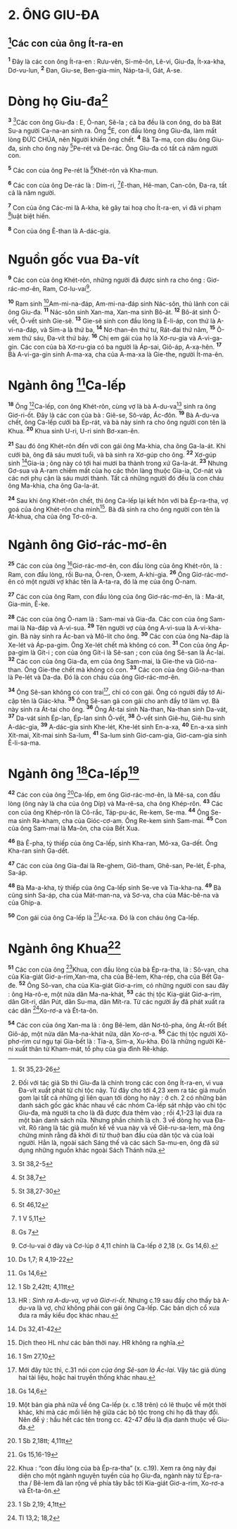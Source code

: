 # 2. ÔNG GIU-ĐA
## [^1*]Các con của ông Ít-ra-en
<sup><b>1</b></sup> Đây là các con ông Ít-ra-en : Rưu-vên, Si-mê-ôn, Lê-vi, Giu-đa, Ít-xa-kha, Dơ-vu-lun, <sup><b>2</b></sup> Đan, Giu-se, Ben-gia-min, Náp-ta-li, Gát, A-se.

# Dòng họ Giu-đa[^1]
<sup><b>3</b></sup> [^2*]Các con ông Giu-đa : E, Ô-nan, Sê-la ; cả ba đều là con ông, do bà Bát Su-a người Ca-na-an sinh ra. Ông [^3*]E, con đầu lòng ông Giu-đa, làm mất lòng ĐỨC CHÚA, nên Người khiến ông chết. <sup><b>4</b></sup> Bà Ta-ma, con dâu ông Giu-đa, sinh cho ông này [^4*]Pe-rét và De-rác. Ông Giu-đa có tất cả năm người con.

<sup><b>5</b></sup> Các con của ông Pe-rét là [^5*]Khét-rôn và Kha-mun.

<sup><b>6</b></sup> Các con của ông De-rác là : Dim-ri, [^6*]Ê-than, Hê-man, Can-côn, Đa-ra, tất cả là năm người.

<sup><b>7</b></sup> Con của ông Các-mi là A-kha, kẻ gây tai hoạ cho Ít-ra-en, vì đã vi phạm [^7*]luật biệt hiến.

<sup><b>8</b></sup> Con của ông Ê-than là A-dác-gia.

# Nguồn gốc vua Đa-vít
<sup><b>9</b></sup> Các con của ông Khét-rôn, những người đã được sinh ra cho ông : Giơ-rác-mơ-ên, Ram, Cơ-lu-vai[^2].

<sup><b>10</b></sup> Ram sinh [^8*]Am-mi-na-đáp, Am-mi-na-đáp sinh Nác-sôn, thủ lãnh con cái ông Giu-đa. <sup><b>11</b></sup> Nác-sôn sinh Xan-ma, Xan-ma sinh Bô-át. <sup><b>12</b></sup> Bô-át sinh Ô-vết, Ô-vết sinh Gie-sê. <sup><b>13</b></sup> Gie-sê sinh con đầu lòng là Ê-li-áp, con thứ là A-vi-na-đáp, và Sim-a là thứ ba, <sup><b>14</b></sup> Nơ-than-ên thứ tư, Rát-đai thứ năm, <sup><b>15</b></sup> Ô-xem thứ sáu, Đa-vít thứ bảy. <sup><b>16</b></sup> Chị em gái của họ là Xơ-ru-gia và A-vi-ga-gin. Các con của bà Xơ-ru-gia có ba người là Áp-sai, Giô-áp, A-xa-hên. <sup><b>17</b></sup> Bà A-vi-ga-gin sinh A-ma-xa, cha của A-ma-xa là Gie-the, người Ít-ma-ên.

# Ngành ông [^9*]Ca-lếp
<sup><b>18</b></sup> Ông [^10*]Ca-lếp, con ông Khét-rôn, cùng vợ là bà A-du-va[^3] sinh ra ông Giơ-ri-ốt. Đây là các con của bà : Giê-se, Sô-váp, Ác-đôn. <sup><b>19</b></sup> Bà A-du-va chết, ông Ca-lếp cưới bà Ép-rát, và bà này sinh ra cho ông người con tên là Khua. <sup><b>20</b></sup> Khua sinh U-ri, U-ri sinh Bơ-xan-ên.

<sup><b>21</b></sup> Sau đó ông Khét-rôn đến với con gái ông Ma-khia, cha ông Ga-la-át. Khi cưới bà, ông đã sáu mươi tuổi, và bà sinh ra Xơ-gúp cho ông. <sup><b>22</b></sup> Xơ-gúp sinh [^11*]Gia-ia ; ông này có tới hai mươi ba thành trong xứ Ga-la-át. <sup><b>23</b></sup> Nhưng Gơ-sua và A-ram chiếm mất của họ các thôn làng thuộc Gia-ia, Cơ-nát và các nơi phụ cận là sáu mươi thành. Tất cả những người đó đều là con cháu ông Ma-khia, cha ông Ga-la-át.

<sup><b>24</b></sup> Sau khi ông Khét-rôn chết, thì ông Ca-lếp lại kết hôn với bà Ép-ra-tha, vợ goá của ông Khét-rôn cha mình[^4]. Bà đã sinh ra cho ông người con tên là Át-khua, cha của ông Tơ-cô-a.

# Ngành ông Giơ-rác-mơ-ên
<sup><b>25</b></sup> Các con của ông [^12*]Giơ-rác-mơ-ên, con đầu lòng của ông Khét-rôn, là : Ram, con đầu lòng, rồi Bu-na, Ô-ren, Ô-xem, A-khi-gia. <sup><b>26</b></sup> Ông Giơ-rác-mơ-ên có một người vợ khác tên là A-ta-ra, đó là mẹ của ông Ô-nam.

<sup><b>27</b></sup> Các con của ông Ram, con đầu lòng của ông Giơ-rác-mơ-ên, là : Ma-át, Gia-min, Ê-ke.

<sup><b>28</b></sup> Các con của ông Ô-nam là : Sam-mai và Gia-đa. Các con của ông Sam-mai là Na-đáp và A-vi-sua. <sup><b>29</b></sup> Tên người vợ của ông A-vi-sua là A-vi-kha-gin. Bà này sinh ra Ác-ban và Mô-lít cho ông. <sup><b>30</b></sup> Các con của ông Na-đáp là Xe-lét và Áp-pa-gim. Ông Xe-lét chết mà không có con. <sup><b>31</b></sup> Con của ông Áp-pa-gim là Gít-i ; con của ông Gít-i là Sê-san ; con của ông Sê-san là Ác-lai. <sup><b>32</b></sup> Các con của ông Gia-đa, em của ông Sam-mai, là Gie-the và Giô-na-than. Ông Gie-the chết mà không có con. <sup><b>33</b></sup> Các con của ông Giô-na-than là Pe-lét và Da-da. Đó là con cháu của ông Giơ-rác-mơ-ên.

<sup><b>34</b></sup> Ông Sê-san không có con trai[^5], chỉ có con gái. Ông có người đầy tớ Ai-cập tên là Giác-kha. <sup><b>35</b></sup> Ông Sê-san gả con gái cho anh đầy tớ làm vợ. Bà này sinh ra Át-tai cho ông. <sup><b>36</b></sup> Ông Át-tai sinh Na-than, Na-than sinh Da-vát, <sup><b>37</b></sup> Da-vát sinh Ép-lan, Ép-lan sinh Ô-vết, <sup><b>38</b></sup> Ô-vết sinh Giê-hu, Giê-hu sinh A-dác-gia, <sup><b>39</b></sup> A-dác-gia sinh Khe-lét, Khe-lét sinh En-a-xa, <sup><b>40</b></sup> En-a-xa sinh Xít-mai, Xít-mai sinh Sa-lum, <sup><b>41</b></sup> Sa-lum sinh Giơ-cam-gia, Giơ-cam-gia sinh Ê-li-sa-ma.

# Ngành ông [^13*]Ca-lếp[^6]
<sup><b>42</b></sup> Các con của ông [^14*]Ca-lếp, em ông Giơ-rác-mơ-ên, là Mê-sa, con đầu lòng (ông này là cha của ông Díp) và Ma-rê-sa, cha ông Khép-rôn. <sup><b>43</b></sup> Các con của ông Khép-rôn là Cô-rắc, Táp-pu-ác, Re-kem, Se-ma. <sup><b>44</b></sup> Ông Se-ma sinh Ra-kham, cha của Gióc-cơ-am. Ông Re-kem sinh Sam-mai. <sup><b>45</b></sup> Con của ông Sam-mai là Ma-ôn, cha của Bết Xua.

<sup><b>46</b></sup> Bà Ê-pha, tỳ thiếp của ông Ca-lếp, sinh Kha-ran, Mô-xa, Ga-dết. Ông Kha-ran sinh Ga-dết.

<sup><b>47</b></sup> Các con của ông Gia-đai là Re-ghem, Giô-tham, Ghê-san, Pe-lét, Ê-pha, Sa-áp.

<sup><b>48</b></sup> Bà Ma-a-kha, tỳ thiếp của ông Ca-lếp sinh Se-ve và Tia-kha-na. <sup><b>49</b></sup> Bà cũng sinh Sa-áp, cha của Mát-man-na, và Sơ-va, cha của Mác-bê-na và của Ghíp-a.

<sup><b>50</b></sup> Con gái của ông Ca-lếp là [^15*]Ác-xa. Đó là con cháu ông Ca-lếp.

# Ngành ông Khua[^7]
<sup><b>51</b></sup> Các con của ông [^16*]Khua, con đầu lòng của bà Ép-ra-tha, là : Sô-van, cha của Kia-giát Giơ-a-rim,Xan-ma, cha của Bê-lem, Kha-rép, cha của Bết Ga-đe. <sup><b>52</b></sup> Ông Sô-van, cha của Kia-giát Giơ-a-rim, có những người con sau đây : ông Ha-rô-e, một nửa dân Ma-na-khát, <sup><b>53</b></sup> các thị tộc Kia-giát Giơ-a-rim, dân Gít-ri, dân Pút, dân Su-ma, dân Mít-ra. Từ các người ấy đã phát xuất ra các dân [^17*]Xo-rơ-a và Ét-ta-ôn.

<sup><b>54</b></sup> Các con của ông Xan-ma là : ông Bê-lem, dân Nơ-tô-pha, ông Át-rốt Bết Giô-áp, một nửa dân Ma-na-khát nữa, dân Xo-rơ-a. <sup><b>55</b></sup> Các thị tộc người Xô-phơ-rim cư ngụ tại Gia-bết là : Tia-a, Sim-a, Xu-kha. Đó là những người Kê-ni xuất thân từ Kham-mát, tổ phụ của gia đình Rê-kháp.

[^1]: Đối với tác giả Sb thì Giu-đa là chính trong các con ông Ít-ra-en, vì vua Đa-vít xuất phát từ chi tộc này. Từ đây cho tới 4,23 xem ra tác giả muốn gom lại tất cả những gì liên quan tới dòng họ này : ở ch. 2 có những bản danh sách gốc gác khác nhau về các nhóm Ca-lếp sát nhập vào chi tộc Giu-đa, mà người ta cho là đã được đưa thêm vào ; rồi 4,1-23 lại đưa ra một bản danh sách nữa. Nhưng phần chính là ch. 3 về dòng họ vua Đa-vít. Rõ ràng là tác giả muốn kể về vua này và về Giê-ru-sa-lem, mà ông chứng minh rằng đã khởi đi từ thuở ban đầu của dân tộc và của loài người. Hẳn là, ngoài sách Sáng thế và các sách Sa-mu-en, ông đã sử dụng những nguồn khác ngoài Sách Thánh nữa.
[^2]: Cơ-lu-vai ở đây và Cơ-lúp ở 4,11 chính là Ca-lếp ở 2,18 (x. Gs 14,6).
[^3]: HR : <i>Sinh ra A-du-va, vợ và Giơ-ri-ốt</i>. Nhưng c.19 sau đấy cho thấy bà A-du-va là vợ, chứ không phải con gái ông Ca-lếp. Các bản dịch cổ xưa đưa ra mấy kiểu đọc khác nhau.
[^4]: Dịch theo HL như các bản thời nay. HR không ra nghĩa.
[^5]: Mới đây tức thì, c.31 nói <i>con của ông Sê-san là Ác-lai</i>. Vậy tác giả dùng hai tài liệu, hoặc hai truyền thống khác nhau.
[^6]: Một bản gia phả nữa về ông Ca-lếp (x. c.18 trên) có lẽ thuộc về một thời khác, khi mà các mối liên hệ giữa các bộ tộc trong chi họ đã thay đổi. Nên để ý : hầu hết các tên trong cc. 42-47 đều là địa danh thuộc về Giu-đa.
[^7]: Khua : “con đầu lòng của bà Ép-ra-tha” (x. c.19). Xem ra ông này đại diện cho một ngành nguyên tuyền của họ Giu-đa, ngành này từ Ép-ra-tha / Bê-lem đã lan rộng về phía tây bắc tới Kia-giát Giơ-a-rim, Xo-rơ-a và Ét-ta-ôn.
[^1*]: St 35,23-26
[^2*]: St 38,2-5
[^3*]: St 38,7
[^4*]: St 38,27-30
[^5*]: St 46,12
[^6*]: 1 V 5,11
[^7*]: Gs 7
[^8*]: Ds 1,7; R 4,19-22
[^9*]: Gs 14,6
[^10*]: 1 Sb 2,42tt; 4,11tt
[^11*]: Ds 32,41-42
[^12*]: 1 Sm 27,10
[^13*]: Gs 14,6
[^14*]: 1 Sb 2,18tt; 4,11tt
[^15*]: Gs 15,16-19
[^16*]: 1 Sb 2,19; 4,1tt
[^17*]: Tl 13,2; 18,2
